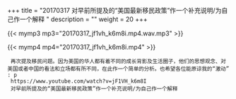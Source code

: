 +++
title = "20170317  对早前所提及的“美国最新移民政策”作一个补充说明/为自己作一个解释 "
description = ""
weight = 20
+++

{{< mymp3 mp3="20170317_jf1vh_k6m8i.mp4.wav.mp3" >}}

{{< mymp4 mp4="20170317_jf1vh_k6m8i.mp4" >}}

     再次提及移民问题。因为美国的华人都有着不同的成长背影及生活圈子，他们的思想观念、对美国或者中国的看法和立场都有所不同，在此作一个简单的分析。也希望各位能原谅我的“激动” : p 
     https://www.youtube.com/watch?v=jF1VH_k6m8I 
     对早前所提及的“美国最新移民政策”作一个补充说明/为自己作一个解释 
